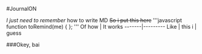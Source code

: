 #JournalON

*I just need to remember* how to write MD
~~So i put this here~~
'''javascript
function toRemind(me) {
};
'''
Of how | It works
-------|---------
Like | this
i | guess

###Okey, bai